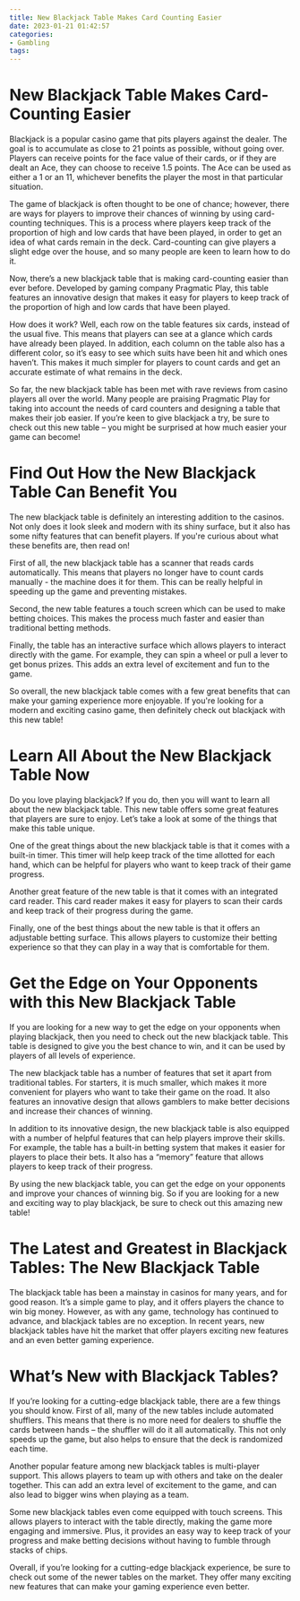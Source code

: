 ```yaml
---
title: New Blackjack Table Makes Card Counting Easier 
date: 2023-01-21 01:42:57
categories:
- Gambling
tags:
---
```



#  New Blackjack Table Makes Card-Counting Easier 

 Blackjack is a popular casino game that pits players against the dealer. The goal is to accumulate as close to 21 points as possible, without going over. Players can receive points for the face value of their cards, or if they are dealt an Ace, they can choose to receive 1.5 points. The Ace can be used as either a 1 or an 11, whichever benefits the player the most in that particular situation. 

The game of blackjack is often thought to be one of chance; however, there are ways for players to improve their chances of winning by using card-counting techniques. This is a process where players keep track of the proportion of high and low cards that have been played, in order to get an idea of what cards remain in the deck. Card-counting can give players a slight edge over the house, and so many people are keen to learn how to do it.

Now, there’s a new blackjack table that is making card-counting easier than ever before. Developed by gaming company Pragmatic Play, this table features an innovative design that makes it easy for players to keep track of the proportion of high and low cards that have been played.

How does it work? Well, each row on the table features six cards, instead of the usual five. This means that players can see at a glance which cards have already been played. In addition, each column on the table also has a different color, so it’s easy to see which suits have been hit and which ones haven’t. This makes it much simpler for players to count cards and get an accurate estimate of what remains in the deck.

So far, the new blackjack table has been met with rave reviews from casino players all over the world. Many people are praising Pragmatic Play for taking into account the needs of card counters and designing a table that makes their job easier. If you’re keen to give blackjack a try, be sure to check out this new table – you might be surprised at how much easier your game can become!

#  Find Out How the New Blackjack Table Can Benefit You 

The new blackjack table is definitely an interesting addition to the casinos. Not only does it look sleek and modern with its shiny surface, but it also has some nifty features that can benefit players. If you're curious about what these benefits are, then read on!

First of all, the new blackjack table has a scanner that reads cards automatically. This means that players no longer have to count cards manually - the machine does it for them. This can be really helpful in speeding up the game and preventing mistakes.

Second, the new table features a touch screen which can be used to make betting choices. This makes the process much faster and easier than traditional betting methods.

Finally, the table has an interactive surface which allows players to interact directly with the game. For example, they can spin a wheel or pull a lever to get bonus prizes. This adds an extra level of excitement and fun to the game.

So overall, the new blackjack table comes with a few great benefits that can make your gaming experience more enjoyable. If you're looking for a modern and exciting casino game, then definitely check out blackjack with this new table!

#  Learn All About the New Blackjack Table Now 

Do you love playing blackjack? If you do, then you will want to learn all about the new blackjack table. This new table offers some great features that players are sure to enjoy. Let’s take a look at some of the things that make this table unique.

One of the great things about the new blackjack table is that it comes with a built-in timer. This timer will help keep track of the time allotted for each hand, which can be helpful for players who want to keep track of their game progress.

Another great feature of the new table is that it comes with an integrated card reader. This card reader makes it easy for players to scan their cards and keep track of their progress during the game.

Finally, one of the best things about the new table is that it offers an adjustable betting surface. This allows players to customize their betting experience so that they can play in a way that is comfortable for them.

#  Get the Edge on Your Opponents with this New Blackjack Table 

If you are looking for a new way to get the edge on your opponents when playing blackjack, then you need to check out the new blackjack table. This table is designed to give you the best chance to win, and it can be used by players of all levels of experience.

The new blackjack table has a number of features that set it apart from traditional tables. For starters, it is much smaller, which makes it more convenient for players who want to take their game on the road. It also features an innovative design that allows gamblers to make better decisions and increase their chances of winning.

In addition to its innovative design, the new blackjack table is also equipped with a number of helpful features that can help players improve their skills. For example, the table has a built-in betting system that makes it easier for players to place their bets. It also has a “memory” feature that allows players to keep track of their progress.

By using the new blackjack table, you can get the edge on your opponents and improve your chances of winning big. So if you are looking for a new and exciting way to play blackjack, be sure to check out this amazing new table!

#  The Latest and Greatest in Blackjack Tables: The New Blackjack Table

The blackjack table has been a mainstay in casinos for many years, and for good reason. It’s a simple game to play, and it offers players the chance to win big money. However, as with any game, technology has continued to advance, and blackjack tables are no exception. In recent years, new blackjack tables have hit the market that offer players exciting new features and an even better gaming experience.

# What’s New with Blackjack Tables?

If you’re looking for a cutting-edge blackjack table, there are a few things you should know. First of all, many of the new tables include automated shufflers. This means that there is no more need for dealers to shuffle the cards between hands – the shuffler will do it all automatically. This not only speeds up the game, but also helps to ensure that the deck is randomized each time.

Another popular feature among new blackjack tables is multi-player support. This allows players to team up with others and take on the dealer together. This can add an extra level of excitement to the game, and can also lead to bigger wins when playing as a team.

Some new blackjack tables even come equipped with touch screens. This allows players to interact with the table directly, making the game more engaging and immersive. Plus, it provides an easy way to keep track of your progress and make betting decisions without having to fumble through stacks of chips.

Overall, if you’re looking for a cutting-edge blackjack experience, be sure to check out some of the newer tables on the market. They offer many exciting new features that can make your gaming experience even better.